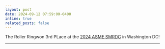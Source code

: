 ```yaml
---
layout: post
date: 2024-09-12 07:59:00-0400
inline: true
related_posts: false
---
```


The Roller Ringwon 3rd PLace at the [2024 ASME SMRDC](https://sites.google.com/site/asmemrc/design-competition-showcase/about) in Washington DC!

---
